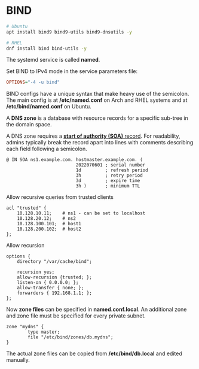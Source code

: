 # BIND

```sh title="Install BIND9"
# Ubuntu
apt install bind9 bind9-utils bind9-dnsutils -y

# RHEL
dnf install bind bind-utils -y
```

The systemd service is called **named**.

Set BIND to IPv4 mode in the service parameters file:

``` ini title="/etc/default/bind9"
OPTIONS="-4 -u bind"
```

BIND configs have a unique syntax that make heavy use of the semicolon.
The main config is at **/etc/named.conf** on Arch and RHEL systems and at **/etc/bind/named.conf** on Ubuntu.

A **DNS zone** is a database with resource records for a specific sub-tree in the domain space.

A DNS zone requires a [**start of authority (SOA)** record](https://access.redhat.com/documentation/en-us/red_hat_enterprise_linux/9/html/managing_networking_infrastructure_services/assembly_setting-up-and-configuring-a-bind-dns-server_networking-infrastructure-services).
For readability, admins typically break the record apart into lines with comments describing each field following a semicolon.

``` title="Representative SOA record"
@ IN SOA ns1.example.com. hostmaster.example.com. (
                          2022070601 ; serial number
                          1d         ; refresh period
                          3h         ; retry period
                          3d         ; expire time
                          3h )       ; minimum TTL
```

Allow recursive queries from trusted clients

``` title="/etc/bind/named.conf.options"
acl "trusted" {
    10.128.10.11;    # ns1 - can be set to localhost
    10.128.20.12;    # ns2
    10.128.100.101;  # host1
    10.128.200.102;  # host2
};
```

Allow recursion

``` title="/etc/bind/named.conf.options" hl_lines="4-8"
options {
    directory "/var/cache/bind";
    
    recursion yes;
    allow-recursion {trusted; };
    listen-on { 0.0.0.0; };
    allow-transfer { none; };
    forwarders { 192.168.1.1; };
};
```

Now **zone files** can be specified in **named.conf.local**. An additional zone and zone file must be specified for every private subnet.

``` title="/etc/bind/named.conf.local"
zone "mydns" {
        type master;
        file "/etc/bind/zones/db.mydns";
}
```

The actual zone files can be copied from **/etc/bind/db.local** and edited manually.

``` title="/etc/bind/zones/db.mydns"

```